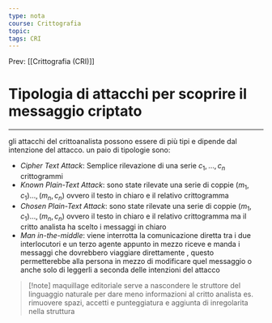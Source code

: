 ```yaml
---
type: nota
course: Crittografia
topic: 
tags: CRI
---
```


Prev: [[Crittografia (CRI)]]

# Tipologia di attacchi per scoprire il messaggio criptato
---
gli attacchi del crittoanalista possono essere di più tipi e dipende dal intenzione del attacco. un paio di tipologie sono:

- _Cipher Text Attack_: Semplice rilevazione di una serie $c_1,\dots,c_n$ crittogrammi
- _Known Plain-Text Attack_: sono state rilevate una serie di coppie $(m_1,c_1)\dots, (m_n,c_n)$ ovvero il testo in chiaro e il relativo crittogramma
- _Chosen Plain-Text Attack_: sono state rilevate una serie di coppie $(m_1,c_1)\dots, (m_n,c_n)$ ovvero il testo in chiaro e il relativo crittogramma ma il critto analista ha scelto i messaggi in chiaro
- _Man in-the-middle_: viene interrotta la comunicazione diretta tra i due interlocutori e un terzo agente appunto in mezzo riceve e manda i messaggi che dovrebbero viaggiare direttamente , questo permetterebbe alla persona in mezzo di modificare quel messaggio o anche solo di leggerli a seconda delle intenzioni del attacco


>[!note] maquillage editoriale
>serve a nascondere le struttore del linguaggio naturale per dare meno informazioni al critto analista es. rimuovere spazi, accetti e punteggiatura e aggiunta di inregolarita nella struttura


